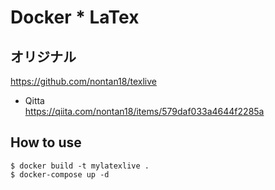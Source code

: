 # Docker \* LaTex

## オリジナル

<https://github.com/nontan18/texlive>  

* Qitta  
  <https://qiita.com/nontan18/items/579daf033a4644f2285a>

## How to use

```shell
$ docker build -t mylatexlive .
$ docker-compose up -d
```
